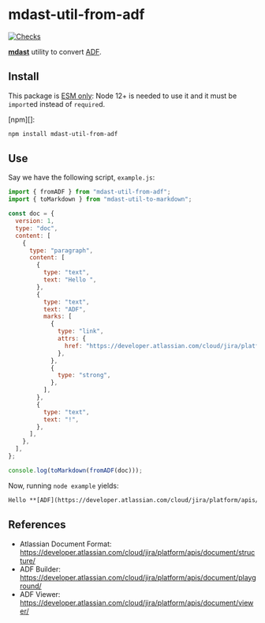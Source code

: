 # mdast-util-from-adf

[![Checks](https://github.com/bitcrowd/mdast-util-from-adf/actions/workflows/checks.yml/badge.svg)](https://github.com/bitcrowd/mdast-util-from-adf/actions/workflows/checks.yml)

[**mdast**](https://github.com/syntax-tree/mdast) utility to convert [ADF](https://developer.atlassian.com/cloud/jira/platform/apis/document/structure/).

## Install

This package is [ESM only](https://gist.github.com/sindresorhus/a39789f98801d908bbc7ff3ecc99d99c):
Node 12+ is needed to use it and it must be `import`ed instead of `require`d.

[npm][]:

```sh
npm install mdast-util-from-adf
```

## Use

Say we have the following script, `example.js`:

```js
import { fromADF } from "mdast-util-from-adf";
import { toMarkdown } from "mdast-util-to-markdown";

const doc = {
  version: 1,
  type: "doc",
  content: [
    {
      type: "paragraph",
      content: [
        {
          type: "text",
          text: "Hello ",
        },
        {
          type: "text",
          text: "ADF",
          marks: [
            {
              type: "link",
              attrs: {
                href: "https://developer.atlassian.com/cloud/jira/platform/apis/document/structure/",
              },
            },
            {
              type: "strong",
            },
          ],
        },
        {
          type: "text",
          text: "!",
        },
      ],
    },
  ],
};

console.log(toMarkdown(fromADF(doc)));
```

Now, running `node example` yields:

```markdown
Hello **[ADF](https://developer.atlassian.com/cloud/jira/platform/apis/document/structure/)**!
```

## References

- Atlassian Document Format: https://developer.atlassian.com/cloud/jira/platform/apis/document/structure/
- ADF Builder: https://developer.atlassian.com/cloud/jira/platform/apis/document/playground/
- ADF Viewer: https://developer.atlassian.com/cloud/jira/platform/apis/document/viewer/
